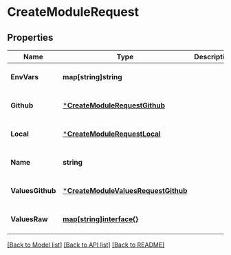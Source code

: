 # CreateModuleRequest

## Properties
Name | Type | Description | Notes
------------ | ------------- | ------------- | -------------
**EnvVars** | **map[string]string** |  | [optional] [default to null]
**Github** | [***CreateModuleRequestGithub**](CreateModuleRequestGithub.md) |  | [optional] [default to null]
**Local** | [***CreateModuleRequestLocal**](CreateModuleRequestLocal.md) |  | [optional] [default to null]
**Name** | **string** |  | [optional] [default to null]
**ValuesGithub** | [***CreateModuleValuesRequestGithub**](CreateModuleValuesRequestGithub.md) |  | [optional] [default to null]
**ValuesRaw** | [**map[string]interface{}**](interface{}.md) |  | [optional] [default to null]

[[Back to Model list]](../README.md#documentation-for-models) [[Back to API list]](../README.md#documentation-for-api-endpoints) [[Back to README]](../README.md)

